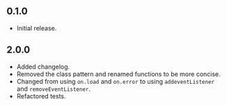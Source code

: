 ## 0.1.0

* Initial release.

## 2.0.0

* Added changelog.
* Removed the class pattern and renamed functions to be more concise.
* Changed from using `on.load` and `on.error` to using `addeventListener` and `removeEventListener`.
* Refactored tests.